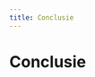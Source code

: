 ```yaml
---
title: Conclusie
---
```


# Conclusie

<!-- TODO: vergelijk de doelstelling met de uitwerking en beschrijf of je geslaagd bent in de uitwerking. Ga ook na of de uitwerking een oplossing is voor de probleemstelling. Minimum 200 woorden. -->


